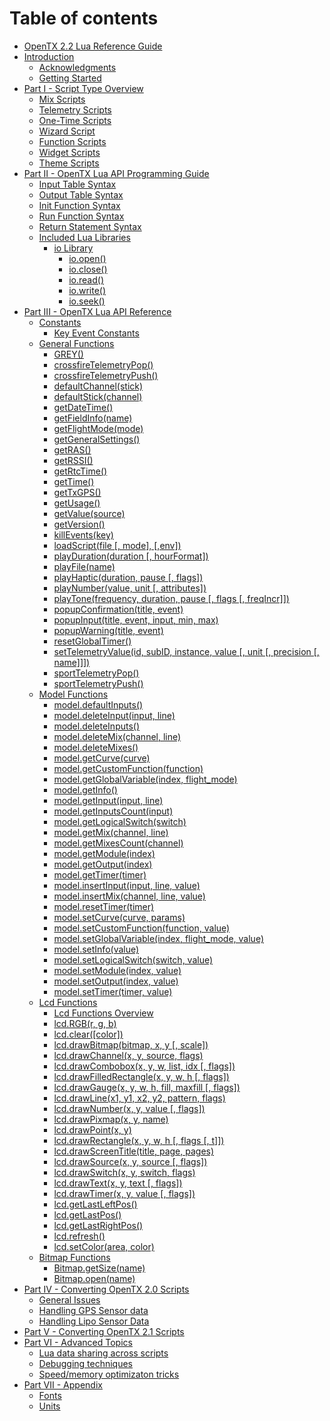 # Table of contents

* [OpenTX 2.2 Lua Reference Guide](README.md)
* [Introduction](introduction/README.md)
  * [Acknowledgments](introduction/acknowledgments.md)
  * [Getting Started](introduction/getting_started.md)
* [Part I - Script Type Overview](part_i_-_script_type_overview/README.md)
  * [Mix Scripts](part_i_-_script_type_overview/mix.md)
  * [Telemetry Scripts](part_i_-_script_type_overview/telemetry.md)
  * [One-Time Scripts](part_i_-_script_type_overview/one-time_scripts.md)
  * [Wizard Script](part_i_-_script_type_overview/wizard.md)
  * [Function Scripts](part_i_-_script_type_overview/function_scripts.md)
  * [Widget Scripts](part_i_-_script_type_overview/widget_scripts.md)
  * [Theme Scripts](part_i_-_script_type_overview/theme_scripts.md)
* [Part II - OpenTX Lua API Programming Guide](part_ii_-_opentx_lua_api_programming_guide/README.md)
  * [Input Table Syntax](part_ii_-_opentx_lua_api_programming_guide/input_table_syntax.md)
  * [Output Table Syntax](part_ii_-_opentx_lua_api_programming_guide/output_table_syntax.md)
  * [Init Function Syntax](part_ii_-_opentx_lua_api_programming_guide/init_function_syntax.md)
  * [Run Function Syntax](part_ii_-_opentx_lua_api_programming_guide/run_function_syntax.md)
  * [Return Statement Syntax](part_ii_-_opentx_lua_api_programming_guide/return_statement_syntax.md)
  * [Included Lua Libraries](part_ii_-_opentx_lua_api_programming_guide/included_lua_libraries/README.md)
    * [io Library](part_ii_-_opentx_lua_api_programming_guide/included_lua_libraries/io/README.md)
      * [io.open\(\)](part_ii_-_opentx_lua_api_programming_guide/included_lua_libraries/io/io_open.md)
      * [io.close\(\)](part_ii_-_opentx_lua_api_programming_guide/included_lua_libraries/io/io_close.md)
      * [io.read\(\)](part_ii_-_opentx_lua_api_programming_guide/included_lua_libraries/io/io_read.md)
      * [io.write\(\)](part_ii_-_opentx_lua_api_programming_guide/included_lua_libraries/io/io_write.md)
      * [io.seek\(\)](part_ii_-_opentx_lua_api_programming_guide/included_lua_libraries/io/io_seek.md)
* [Part III - OpenTX Lua API Reference](part_iii_-_opentx_lua_api_reference/README.md)
  * [Constants](part_iii_-_opentx_lua_api_reference/constants/README.md)
    * [Key Event Constants](part_iii_-_opentx_lua_api_reference/constants/key_events.md)
  * [General Functions](part_iii_-_opentx_lua_api_reference/general_functions/README.md)
    * [GREY\(\)](part_iii_-_opentx_lua_api_reference/general_functions/grey.md)
    * [crossfireTelemetryPop\(\)](part_iii_-_opentx_lua_api_reference/general_functions/crossfiretelemetrypop.md)
    * [crossfireTelemetryPush\(\)](part_iii_-_opentx_lua_api_reference/general_functions/crossfiretelemetrypush.md)
    * [defaultChannel\(stick\)](part_iii_-_opentx_lua_api_reference/general_functions/defaultchannel.md)
    * [defaultStick\(channel\)](part_iii_-_opentx_lua_api_reference/general_functions/defaultstick.md)
    * [getDateTime\(\)](part_iii_-_opentx_lua_api_reference/general_functions/getdatetime.md)
    * [getFieldInfo\(name\)](part_iii_-_opentx_lua_api_reference/general_functions/getfieldinfo.md)
    * [getFlightMode\(mode\)](part_iii_-_opentx_lua_api_reference/general_functions/getflightmode.md)
    * [getGeneralSettings\(\)](part_iii_-_opentx_lua_api_reference/general_functions/getgeneralsettings.md)
    * [getRAS\(\)](part_iii_-_opentx_lua_api_reference/general_functions/getras.md)
    * [getRSSI\(\)](part_iii_-_opentx_lua_api_reference/general_functions/getrssi.md)
    * [getRtcTime\(\)](part_iii_-_opentx_lua_api_reference/general_functions/getrtctime.md)
    * [getTime\(\)](part_iii_-_opentx_lua_api_reference/general_functions/gettime.md)
    * [getTxGPS\(\)](part_iii_-_opentx_lua_api_reference/general_functions/gettxgps.md)
    * [getUsage\(\)](part_iii_-_opentx_lua_api_reference/general_functions/getusage.md)
    * [getValue\(source\)](part_iii_-_opentx_lua_api_reference/general_functions/getvalue.md)
    * [getVersion\(\)](part_iii_-_opentx_lua_api_reference/general_functions/getversion.md)
    * [killEvents\(key\)](part_iii_-_opentx_lua_api_reference/general_functions/killevents.md)
    * [loadScript\(file \[, mode\], \[,env\]\)](part_iii_-_opentx_lua_api_reference/general_functions/loadscript.md)
    * [playDuration\(duration \[, hourFormat\]\)](part_iii_-_opentx_lua_api_reference/general_functions/playduration.md)
    * [playFile\(name\)](part_iii_-_opentx_lua_api_reference/general_functions/playfile.md)
    * [playHaptic\(duration, pause \[, flags\]\)](part_iii_-_opentx_lua_api_reference/general_functions/playhaptic.md)
    * [playNumber\(value, unit \[, attributes\]\)](part_iii_-_opentx_lua_api_reference/general_functions/playnumber.md)
    * [playTone\(frequency, duration, pause \[, flags \[, freqIncr\]\]\)](part_iii_-_opentx_lua_api_reference/general_functions/playtone.md)
    * [popupConfirmation\(title, event\)](part_iii_-_opentx_lua_api_reference/general_functions/popupconfirmation.md)
    * [popupInput\(title, event, input, min, max\)](part_iii_-_opentx_lua_api_reference/general_functions/popupinput.md)
    * [popupWarning\(title, event\)](part_iii_-_opentx_lua_api_reference/general_functions/popupwarning.md)
    * [resetGlobalTimer\(\)](part_iii_-_opentx_lua_api_reference/general_functions/resetglobaltimer.md)
    * [setTelemetryValue\(id, subID, instance, value \[, unit \[, precision \[, name\]\]\]\)](part_iii_-_opentx_lua_api_reference/general_functions/settelemetryvalue.md)
    * [sportTelemetryPop\(\)](part_iii_-_opentx_lua_api_reference/general_functions/sporttelemetrypop.md)
    * [sportTelemetryPush\(\)](part_iii_-_opentx_lua_api_reference/general_functions/sporttelemetrypush.md)
  * [Model Functions](part_iii_-_opentx_lua_api_reference/model_functions/README.md)
    * [model.defaultInputs\(\)](part_iii_-_opentx_lua_api_reference/model_functions/defaultinputs.md)
    * [model.deleteInput\(input, line\)](part_iii_-_opentx_lua_api_reference/model_functions/deleteinput.md)
    * [model.deleteInputs\(\)](part_iii_-_opentx_lua_api_reference/model_functions/deleteinputs.md)
    * [model.deleteMix\(channel, line\)](part_iii_-_opentx_lua_api_reference/model_functions/deletemix.md)
    * [model.deleteMixes\(\)](part_iii_-_opentx_lua_api_reference/model_functions/deletemixes.md)
    * [model.getCurve\(curve\)](part_iii_-_opentx_lua_api_reference/model_functions/getcurve.md)
    * [model.getCustomFunction\(function\)](part_iii_-_opentx_lua_api_reference/model_functions/getcustomfunction.md)
    * [model.getGlobalVariable\(index, flight\_mode\)](part_iii_-_opentx_lua_api_reference/model_functions/getglobalvariable.md)
    * [model.getInfo\(\)](part_iii_-_opentx_lua_api_reference/model_functions/getinfo.md)
    * [model.getInput\(input, line\)](part_iii_-_opentx_lua_api_reference/model_functions/getinput.md)
    * [model.getInputsCount\(input\)](part_iii_-_opentx_lua_api_reference/model_functions/getinputscount.md)
    * [model.getLogicalSwitch\(switch\)](part_iii_-_opentx_lua_api_reference/model_functions/getlogicalswitch.md)
    * [model.getMix\(channel, line\)](part_iii_-_opentx_lua_api_reference/model_functions/getmix.md)
    * [model.getMixesCount\(channel\)](part_iii_-_opentx_lua_api_reference/model_functions/getmixescount.md)
    * [model.getModule\(index\)](part_iii_-_opentx_lua_api_reference/model_functions/getmodule.md)
    * [model.getOutput\(index\)](part_iii_-_opentx_lua_api_reference/model_functions/getoutput.md)
    * [model.getTimer\(timer\)](part_iii_-_opentx_lua_api_reference/model_functions/gettimer.md)
    * [model.insertInput\(input, line, value\)](part_iii_-_opentx_lua_api_reference/model_functions/insertinput.md)
    * [model.insertMix\(channel, line, value\)](part_iii_-_opentx_lua_api_reference/model_functions/insertmix.md)
    * [model.resetTimer\(timer\)](part_iii_-_opentx_lua_api_reference/model_functions/resettimer.md)
    * [model.setCurve\(curve, params\)](part_iii_-_opentx_lua_api_reference/model_functions/setcurve.md)
    * [model.setCustomFunction\(function, value\)](part_iii_-_opentx_lua_api_reference/model_functions/setcustomfunction.md)
    * [model.setGlobalVariable\(index, flight\_mode, value\)](part_iii_-_opentx_lua_api_reference/model_functions/setglobalvariable.md)
    * [model.setInfo\(value\)](part_iii_-_opentx_lua_api_reference/model_functions/setinfo.md)
    * [model.setLogicalSwitch\(switch, value\)](part_iii_-_opentx_lua_api_reference/model_functions/setlogicalswitch.md)
    * [model.setModule\(index, value\)](part_iii_-_opentx_lua_api_reference/model_functions/setmodule.md)
    * [model.setOutput\(index, value\)](part_iii_-_opentx_lua_api_reference/model_functions/setoutput.md)
    * [model.setTimer\(timer, value\)](part_iii_-_opentx_lua_api_reference/model_functions/settimer.md)
  * [Lcd Functions](part_iii_-_opentx_lua_api_reference/lcd_functions/README.md)
    * [Lcd Functions Overview](part_iii_-_opentx_lua_api_reference/lcd_functions/lcd_functions-overview.md)
    * [lcd.RGB\(r, g, b\)](part_iii_-_opentx_lua_api_reference/lcd_functions/rgb.md)
    * [lcd.clear\(\[color\]\)](part_iii_-_opentx_lua_api_reference/lcd_functions/clear.md)
    * [lcd.drawBitmap\(bitmap, x, y \[, scale\]\)](part_iii_-_opentx_lua_api_reference/lcd_functions/drawbitmap.md)
    * [lcd.drawChannel\(x, y, source, flags\)](part_iii_-_opentx_lua_api_reference/lcd_functions/drawchannel.md)
    * [lcd.drawCombobox\(x, y, w, list, idx \[, flags\]\)](part_iii_-_opentx_lua_api_reference/lcd_functions/drawcombobox.md)
    * [lcd.drawFilledRectangle\(x, y, w, h \[, flags\]\)](part_iii_-_opentx_lua_api_reference/lcd_functions/drawfilledrectangle.md)
    * [lcd.drawGauge\(x, y, w, h, fill, maxfill \[, flags\]\)](part_iii_-_opentx_lua_api_reference/lcd_functions/drawgauge.md)
    * [lcd.drawLine\(x1, y1, x2, y2, pattern, flags\)](part_iii_-_opentx_lua_api_reference/lcd_functions/drawline.md)
    * [lcd.drawNumber\(x, y, value \[, flags\]\)](part_iii_-_opentx_lua_api_reference/lcd_functions/drawnumber.md)
    * [lcd.drawPixmap\(x, y, name\)](part_iii_-_opentx_lua_api_reference/lcd_functions/drawpixmap.md)
    * [lcd.drawPoint\(x, y\)](part_iii_-_opentx_lua_api_reference/lcd_functions/drawpoint.md)
    * [lcd.drawRectangle\(x, y, w, h \[, flags \[, t\]\]\)](part_iii_-_opentx_lua_api_reference/lcd_functions/drawrectangle.md)
    * [lcd.drawScreenTitle\(title, page, pages\)](part_iii_-_opentx_lua_api_reference/lcd_functions/drawscreentitle.md)
    * [lcd.drawSource\(x, y, source \[, flags\]\)](part_iii_-_opentx_lua_api_reference/lcd_functions/drawsource.md)
    * [lcd.drawSwitch\(x, y, switch, flags\)](part_iii_-_opentx_lua_api_reference/lcd_functions/drawswitch.md)
    * [lcd.drawText\(x, y, text \[, flags\]\)](part_iii_-_opentx_lua_api_reference/lcd_functions/drawtext.md)
    * [lcd.drawTimer\(x, y, value \[, flags\]\)](part_iii_-_opentx_lua_api_reference/lcd_functions/drawtimer.md)
    * [lcd.getLastLeftPos\(\)](part_iii_-_opentx_lua_api_reference/lcd_functions/getlastleftpos.md)
    * [lcd.getLastPos\(\)](part_iii_-_opentx_lua_api_reference/lcd_functions/getlastpos.md)
    * [lcd.getLastRightPos\(\)](part_iii_-_opentx_lua_api_reference/lcd_functions/getlastrightpos.md)
    * [lcd.refresh\(\)](part_iii_-_opentx_lua_api_reference/lcd_functions/refresh.md)
    * [lcd.setColor\(area, color\)](part_iii_-_opentx_lua_api_reference/lcd_functions/setcolor.md)
  * [Bitmap Functions](part_iii_-_opentx_lua_api_reference/bitmap_functions/README.md)
    * [Bitmap.getSize\(name\)](part_iii_-_opentx_lua_api_reference/bitmap_functions/getsize.md)
    * [Bitmap.open\(name\)](part_iii_-_opentx_lua_api_reference/bitmap_functions/open.md)
* [Part IV - Converting OpenTX 2.0 Scripts](part_iv_-_converting_opentx_20_scripts/README.md)
  * [General Issues](part_iv_-_converting_opentx_20_scripts/known_issues.md)
  * [Handling GPS Sensor data](part_iv_-_converting_opentx_20_scripts/handling_gps_sensor_data.md)
  * [Handling Lipo Sensor Data](part_iv_-_converting_opentx_20_scripts/handling_lipo_sensor_data.md)
* [Part V - Converting OpenTX 2.1 Scripts](part_v_-_converting_opentx_21_scripts.md)
* [Part VI - Advanced Topics](part_vi_-_advanced_topics/README.md)
  * [Lua data sharing across scripts](part_vi_-_advanced_topics/lua_data_sharing_across_scripts.md)
  * [Debugging techniques](part_vi_-_advanced_topics/debugging_techniques.md)
  * [Speed/memory optimizaton tricks](part_vi_-_advanced_topics/optimization_tricks.md)
* [Part VII - Appendix](part_vii_-_appendix/README.md)
  * [Fonts](part_vii_-_appendix/fonts.md)
  * [Units](part_vii_-_appendix/units.md)

